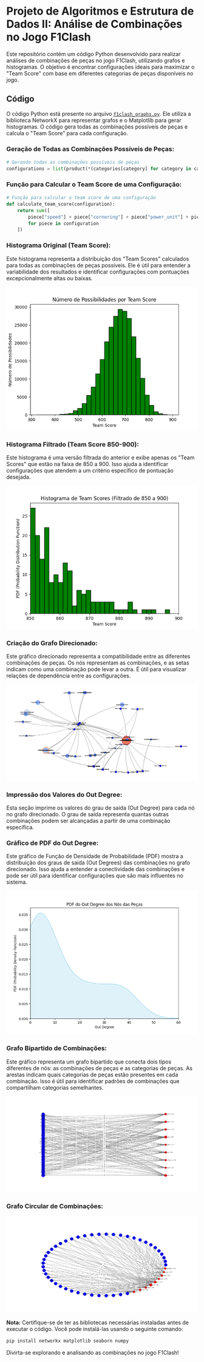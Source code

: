 # Projeto de Algoritmos e Estrutura de Dados II: Análise de Combinações no Jogo F1Clash

Este repositório contém um código Python desenvolvido para realizar análises de combinações de peças no jogo F1Clash, utilizando grafos e histogramas. O objetivo é encontrar configurações ideais para maximizar o "Team Score" com base em diferentes categorias de peças disponíveis no jogo.

## Código

O código Python está presente no arquivo [`f1clash_graphs.py`](f1clash_graphs.py). Ele utiliza a biblioteca NetworkX para representar grafos e o Matplotlib para gerar histogramas. O código gera todas as combinações possíveis de peças e calcula o "Team Score" para cada configuração.

### Geração de Todas as Combinações Possíveis de Peças:

```python
# Gerando todas as combinações possíveis de peças
configurations = list(product(*(categories[category] for category in categories)))
```

### Função para Calcular o Team Score de uma Configuração:

```python
# Função para calcular o team score de uma configuração
def calculate_team_score(configuration):
    return sum([
        piece["speed"] + piece["cornering"] + piece["power_unit"] + piece["reliability"] + piece["avg_pitstop_time"]/0.02
        for piece in configuration
    ])
```

### Histograma Original (Team Score):

Este histograma representa a distribuição dos "Team Scores" calculados para todas as combinações de peças possíveis. Ele é útil para entender a variabilidade dos resultados e identificar configurações com pontuações excepcionalmente altas ou baixas.

![Histograma Original](./assets/his-850-900.png)

### Histograma Filtrado (Team Score 850-900):

Este histograma é uma versão filtrada do anterior e exibe apenas os "Team Scores" que estão na faixa de 850 a 900. Isso ajuda a identificar configurações que atendem a um critério específico de pontuação desejada.

![Histograma Filtrado](./assets/his-850-900-filt.png)

### Criação do Grafo Direcionado:

Este gráfico direcionado representa a compatibilidade entre as diferentes combinações de peças. Os nós representam as combinações, e as setas indicam como uma combinação pode levar a outra. É útil para visualizar relações de dependência entre as configurações.

![Grafo de Compatibilidade de Combinações](./assets/grafo-combinacoes-pecas-850-900.png)

### Impressão dos Valores do Out Degree:

Esta seção imprime os valores do grau de saída (Out Degree) para cada nó no grafo direcionado. O grau de saída representa quantas outras combinações podem ser alcançadas a partir de uma combinação específica.

### Gráfico de PDF do Out Degree:

Este gráfico de Função de Densidade de Probabilidade (PDF) mostra a distribuição dos graus de saída (Out Degrees) das combinações no grafo direcionado. Isso ajuda a entender a conectividade das combinações e pode ser útil para identificar configurações que são mais influentes no sistema.

![PDF do Out Degree](./assets/PDF-team-score-850-900.png)

### Grafo Bipartido de Combinações:

Este gráfico representa um grafo bipartido que conecta dois tipos diferentes de nós: as combinações de peças e as categorias de peças. As arestas indicam quais categorias de peças estão presentes em cada combinação. Isso é útil para identificar padrões de combinações que compartilham categorias semelhantes.

![Grafo Bipartido](./assets/grafo-bipartido-garrafinhas.png)

### Grafo Circular de Combinações:

![Grafo Circular](./assets/grafo-circular-garrafinhas.png)

**Nota:** Certifique-se de ter as bibliotecas necessárias instaladas antes de executar o código. Você pode instalá-las usando o seguinte comando:

```bash
pip install networkx matplotlib seaborn numpy
```

Divirta-se explorando e analisando as combinações no jogo F1Clash!
